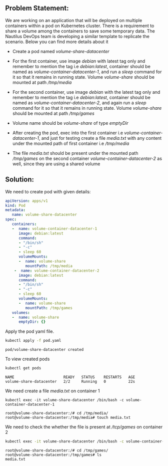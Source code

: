 ## Problem Statement:

 We are working on an application that will be deployed on multiple containers within a pod on Kubernetes cluster. There is a requirement to share a volume among the containers to save some temporary data. The Nautilus DevOps team is developing a similar template to replicate the scenario. Below you can find more details about it

-  Create a pod named *volume-share-datacenter*

-  For the first container, use image *debian* with latest tag only and remember to mention the tag i.e *debian:latest*, container should be named as *volume-container-datacenter-1*, and run a *sleep* command for it so that it remains in running state. Volume *volume-share* should be mounted at path */tmp/media*

-  For the second container, use image *debian* with the latest tag only and remember to mention the tag i.e *debian:latest*, container should be named as *volume-container-datacenter-2*, and again run a *sleep* command for it so that it remains in running state. Volume *volume-share* should be mounted at path */tmp/games*

-  Volume name should be *volume-share* of type *emptyDir*

-  After creating the pod, exec into the first container i.e *volume-container-datacenter-1*, and just for testing create a file *media.txt* with any content under the mounted path of first container i.e */tmp/media*

-  The file *media.txt* should be present under the mounted path */tmp/games* on the second container *volume-container-datacenter-2* as well, since they are using a shared volume

## Solution:

 We need to create pod with given details:

```yaml
apiVersion: apps/v1
kind: Pod
metadata:
   name: volume-share-datacenter
spec:
   containers:
   -  name: volume-container-datacenter-1
      image: debian:latest
      command: 
      - "/bin/sh"
      - "-c" 
      - sleep 60
      volumeMounts:
      -  name: volume-share
         mountPath: /tmp/media
    -  name: volume-container-datacenter-2
      image: debian:latest
      command: 
      - "/bin/sh"
      - "-c"
      - sleep 60
      volumeMounts:
      -  name: volume-share
         mountPath: /tmp/games
   volumes:
   -  name: volume-share
      emptyDir: {}
```

 Apply the pod yaml file.

```bash
kubectl apply -f pod.yaml
```

```
pod/volume-share-datacenter created
```

 To view created pods

```bash
kubectl get pods
```

```
NAME                      READY   STATUS    RESTARTS   AGE
volume-share-datacenter   2/2     Running   0          22s
```

 We need create a file *media.txt* on container 1

```
kubectl exec -it volume-share-datacenter /bin/bash -c volume-container-datacenter-1
```

```
root@volume-share-datacenter:/# cd /tmp/media/
root@volume-share-datacenter:/tmp/media# touch media.txt
```

 We need to check the whether the file is present at */tcp/games* on container 2

```bash
kubectl exec -it volume-share-datacenter /bin/bash -c volume-container-datacenter-2
```

```
root@volume-share-datacenter:/# cd /tmp/games/
root@volume-share-datacenter:/tmp/games# ls
media.txt
```
